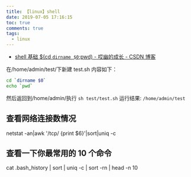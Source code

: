 ```yaml
---
title: 【linux】shell
date: 2019-07-05 17:16:15
toc: true
comments: true
tags:
  - linux
---
```


- [shell 基础 \$(cd `dirname $0`;pwd) - 哎幽的成长 - CSDN 博客](https://blog.csdn.net/u012373815/article/details/62076793)

在/home/admin/test/下新建 test.sh 内容如下：

```sh
cd `dirname $0`
echo `pwd`
```

然后返回到/home/admin/执行
`sh test/test.sh`
运行结果:
`/home/admin/test`

## 查看网络连接数情况

netstat -an|awk '/tcp/ {print \$6}'|sort|uniq -c

## 查看一下你最常用的 10 个命令

cat .bash_history | sort | uniq -c | sort -rn | head -n 10
